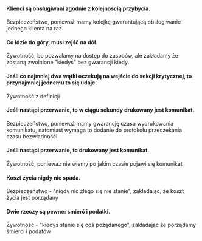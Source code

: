 #### Klienci są obsługiwani zgodnie z kolejnością przybycia.

Bezpieczeństwo, ponieważ mamy kolejkę gwarantującą obsługiwanie jednego klienta na raz.

#### Co idzie do góry, musi zejść na dół.

Żywotność, bo pozwalamy na dostęp do zasobów, ale zakładamy że zostaną zwolnione "kiedyś" bez gwarancji kiedy.

#### Jeśli co najmniej dwa wątki oczekują na wejście do sekcji krytycznej, to przynajmniej jednemu to się udaje.

Żywotność z definicji

#### Jeśli nastąpi przerwanie, to w ciągu sekundy drukowany jest komunikat.

Bezpieczeństwo, ponieważ mamy gwarancję czasu wydrukowania komunikatu, natomiast wymaga to dodanie do protokołu przeczekania czasu bezwładnośći.

####  Jeśli nastąpi przerwanie, to drukowany jest komunikat.

Żywotność, ponieważ nie wiemy po jakim czasie pojawi się komunikat

#### Koszt życia nigdy nie spada.

Bezpieczeństwo - "nigdy nic złego się nie stanie", zakładając, że koszt życia jest porządany

#### Dwie rzeczy są pewne: śmierć i podatki.

Żywotność - "kiedyś stanie się coś pożądanego", zakładając że porządamy śmierci i podatów
